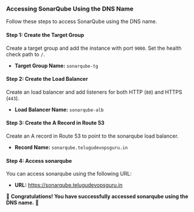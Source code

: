 ### Accessing SonarQube   Using the DNS Name  

Follow these steps to access SonarQube  using the DNS name.  

#### Step 1: Create the Target Group  
Create a target group and add the instance with port `9000`. Set the health check path to `/`.  

- **Target Group Name:** `sonarqube-tg`  

#### Step 2: Create the Load Balancer  
Create an  load balancer and add listeners for both HTTP (`80`) and HTTPS (`443`).  

- **Load Balancer Name:** `sonarqube-alb`  

#### Step 3: Create the A Record in Route 53  
Create an A record in Route 53 to point to the sonarqube  load balancer.  

- **Record Name:** `sonarqube.telugudevopsguru.in`  

#### Step 4: Access sonarqube  
You can access sonarqube using the following URL:  

- **URL:** https://sonarqube.telugudevopsguru.in


🎉 **Congratulations! You have successfully accessed sonarqube using the DNS name.** 🚀
